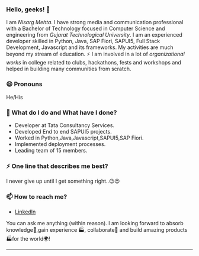### Hello, geeks! 👋

I am _Nisarg Mehta_. I have strong media and communication professional with a Bachelor of Technology focused in Computer Science and engineering from _Gujarat Technological University_. I am an experienced developer skilled in Python, Java, SAP Fiori, SAPUI5, Full Stack Development, Javascript and its frameworks. My activities are much beyond my stream of education. ⚡ I am involved in a lot of *organizational works* in college related to clubs, hackathons, fests and workshops and helped in building many communities from scratch.

### 😄 Pronouns
He/His

### 🌱 What do I do and What have I done? 

- Developer at Tata Consultancy Services.
- Developed End to end SAPUI5 projects.
- Worked in Python,Java,Javascript,SAPUI5,SAP Fiori.
- Implemented deployment processes.
- Leading team of 15 members.

### ⚡ One line that describes me best? 
I never give up until I get something right..😉😉

### 📫 How to reach me?
- [LinkedIn](https://www.linkedin.com/in/nisarg-mehta-89571b118/) 

You can ask me anything (within reason). I am looking forward to absorb knowledge🧠,gain experience 🏭, collaborate🤝 and build amazing products 🏭for the world🌍!


***


<!--
**Nickcasm/Nickcasm** is a ✨ _special_ ✨ repository because its `README.md` (this file) appears on your GitHub profile.

Here are some ideas to get you started:

- 🔭 I’m currently working on ...
- 🌱 I’m currently learning ...
- 👯 I’m looking to collaborate on ...
- 🤔 I’m looking for help with ...
- 💬 Ask me about ...
- 📫 How to reach me: ...
- 😄 Pronouns: ...
- ⚡ Fun fact: ...
-->
